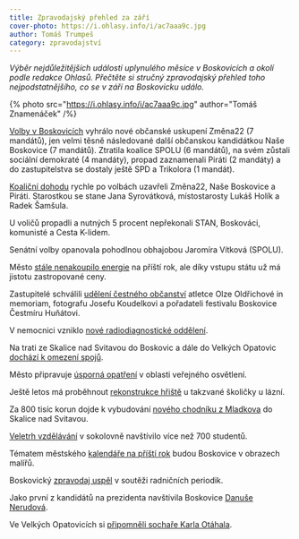 ```yaml
---
title: Zpravodajský přehled za září
cover-photo: https://i.ohlasy.info/i/ac7aaa9c.jpg
author: Tomáš Trumpeš
category: zpravodajství
---
```


*Výběr nejdůležitějších událostí uplynulého měsíce v Boskovicích a okolí podle redakce Ohlasů. Přečtěte si stručný zpravodajský přehled toho nejpodstatnějšího, co se v září na Boskovicku událo.*

{% photo src="https://i.ohlasy.info/i/ac7aaa9c.jpg" author="Tomáš Znamenáček" /%}

[Volby v Boskovicích](https://ohlasy.info/clanky/2022/09/vysledky-voleb.html) vyhrálo nové občanské uskupení Změna22 (7 mandátů), jen velmi těsně následované další občanskou kandidátkou Naše Boskovice (7 mandátů). Ztratila koalice SPOLU (6 mandátů), na svém zůstali sociální demokraté (4 mandáty), propad zaznamenali Piráti (2 mandáty) a do zastupitelstva se dostaly ještě SPD a Trikolora (1 mandát).

[Koaliční dohodu](https://ohlasy.info/clanky/2022/09/nova-koalice.html) rychle po volbách uzavřeli Změna22, Naše Boskovice a Piráti. Starostkou se stane Jana Syrovátková, místostarosty Lukáš Holík a Radek Šamšula.

U voličů propadli a nutných 5 procent nepřekonali STAN, Boskováci, komunisté a Cesta K-lidem.

Senátní volby opanovala pohodlnou obhajobou Jaromíra Vítková (SPOLU).

Město [stále nenakoupilo energie](https://ohlasy.info/clanky/2022/10/zastupitelstvo-a-rada.html) na příští rok, ale díky vstupu státu už má jistotu zastropované ceny.

Zastupitelé schválili [udělení čestného občanství](https://ohlasy.info/clanky/2022/10/zastupitelstvo-a-rada.html) atletce Olze Oldřichové in memoriam, fotografu Josefu Koudelkovi a pořadateli festivalu Boskovice Čestmíru Huňátovi.

V nemocnici vzniklo [nové radiodiagnostické oddělení](https://boskovice.cz/v-nemocnici-vzniklo-nove-rdg-oddeleni/d-44960).

Na trati ze Skalice nad Svitavou do Boskovic a dále do Velkých Opatovic [dochází k omezení spojů](https://ohlasy.info/clanky/2022/10/vlaky-boskovice.html).

Město připravuje [úsporná opatření](https://ohlasy.info/clanky/2022/10/zastupitelstvo-a-rada.html) v oblasti veřejného osvětlení.

Ještě letos má proběhnout [rekonstrukce hřiště](https://ohlasy.info/clanky/2022/10/zastupitelstvo-a-rada.html) u takzvané školičky u lázní.

Za 800 tisíc korun dojde k vybudování [nového chodníku z Mladkova](https://ohlasy.info/clanky/2022/10/zastupitelstvo-a-rada.html) do Skalice nad Svitavou.

[Veletrh vzdělávání](https://boskovice.cz/ii-veletrh-vzdelavani-potvrdil-ze-je-o-nej-zajem/d-44997) v sokolovně navštívilo více než 700 studentů.

Tématem městského [kalendáře na příští rok](https://ohlasy.info/clanky/2022/10/zastupitelstvo-a-rada.html) budou Boskovice v obrazech malířů.

Boskovický [zpravodaj uspěl](https://ohlasy.info/clanky/2022/10/zastupitelstvo-a-rada.html) v soutěži radničních periodik.

Jako první z kandidátů na prezidenta navštívila Boskovice [Danuše Nerudová](https://ohlasy.info/clanky/2022/10/danuse-nerudova.html).

Ve Velkých Opatovicích si [připomněli sochaře Karla Otáhala](https://ohlasy.info/clanky/2022/09/opatovice-otahal.html).
